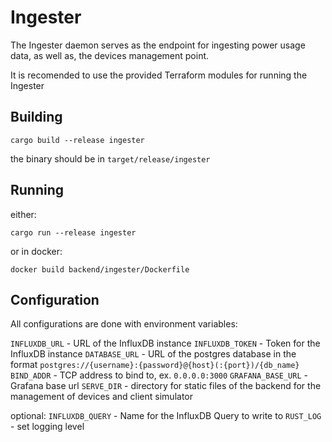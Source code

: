 # Ingester

The Ingester daemon serves as the endpoint for ingesting power usage data, as well as, the devices management point.

It is recomended to use the provided Terraform modules for running the Ingester

## Building

```shell
cargo build --release ingester
```

the binary should be in `target/release/ingester`

## Running

either:

```shell
cargo run --release ingester
```

or in docker:

```shell
docker build backend/ingester/Dockerfile
```

## Configuration

All configurations are done with environment variables:

`INFLUXDB_URL` - URL of the InfluxDB instance
`INFLUXDB_TOKEN` - Token for the InfluxDB instance
`DATABASE_URL` - URL of the postgres database in the format `postgres://{username}:{password}@{host}(:{port})/{db_name}`
`BIND_ADDR` - TCP address to bind to, ex. `0.0.0.0:3000`
`GRAFANA_BASE_URL` - Grafana base url
`SERVE_DIR` - directory for static files of the backend for the management of devices and client simulator

optional:
`INFLUXDB_QUERY` - Name for the InfluxDB Query to write to
`RUST_LOG` - set logging level
